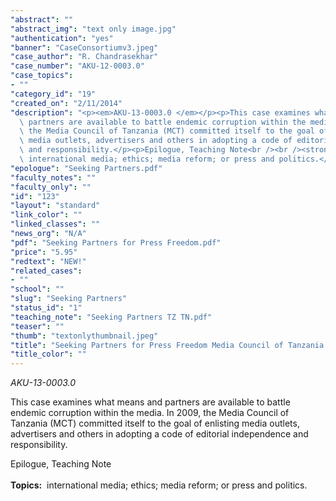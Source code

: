 ```yaml
---
"abstract": ""
"abstract_img": "text only image.jpg"
"authentication": "yes"
"banner": "CaseConsortiumv3.jpeg"
"case_author": "R. Chandrasekhar"
"case_number": "AKU-12-0003.0"
"case_topics":
- ""
"category_id": "19"
"created_on": "2/11/2014"
"description": "<p><em>AKU-13-0003.0 </em></p><p>This case examines what means and\
  \ partners are available to battle endemic corruption within the media. In 2009,\
  \ the Media Council of Tanzania (MCT) committed itself to the goal of enlisting\
  \ media outlets, advertisers and others in adopting a code of editorial independence\
  \ and responsibility.</p><p>Epilogue, Teaching Note<br /><br /><strong>Topics:</strong>&nbsp;\
  \ international media; ethics; media reform; or press and politics.</p>"
"epologue": "Seeking Partners.pdf"
"faculty_notes": ""
"faculty_only": ""
"id": "123"
"layout": "standard"
"link_color": ""
"linked_classes": ""
"news_org": "N/A"
"pdf": "Seeking Partners for Press Freedom.pdf"
"price": "5.95"
"redtext": "NEW!"
"related_cases":
- ""
"school": ""
"slug": "Seeking Partners"
"status_id": "1"
"teaching_note": "Seeking Partners TZ TN.pdf"
"teaser": ""
"thumb": "textonlythumbnail.jpeg"
"title": "Seeking Partners for Press Freedom Media Council of Tanzania and DEFIR"
"title_color": ""
---
```

<p><em>AKU-13-0003.0 </em></p><p>This case examines what means and partners are available to battle endemic corruption within the media. In 2009, the Media Council of Tanzania (MCT) committed itself to the goal of enlisting media outlets, advertisers and others in adopting a code of editorial independence and responsibility.</p><p>Epilogue, Teaching Note<br /><br /><strong>Topics:</strong>&nbsp; international media; ethics; media reform; or press and politics.</p>
